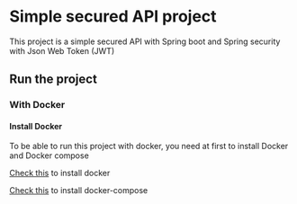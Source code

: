 # Simple secured API project

This project is a simple secured API with Spring boot and Spring security with Json Web Token (JWT)

## Run the project

### With Docker

#### Install Docker

To be able to run this project with docker, you need at first to install Docker and Docker compose

[Check this](https://docs.docker.com/engine/installation/linux/ubuntu/) to install docker

[Check this](https://docs.docker.com/compose/install/) to install docker-compose

